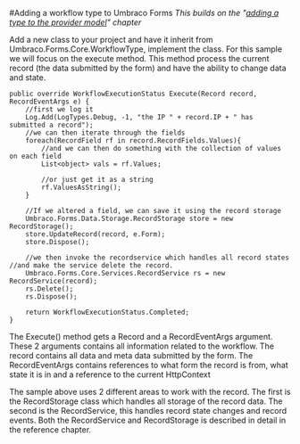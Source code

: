 #Adding a workflow type to Umbraco Forms
*This builds on the "[adding a type to the provider model](Adding-a-Type.md)" chapter*

Add a new class to your project and have it inherit from Umbraco.Forms.Core.WorkflowType, implement the class. For this sample we will focus on the execute method. This method process the current record (the data submitted by the form) and have the ability to change data and state.

	public override WorkflowExecutionStatus Execute(Record record, RecordEventArgs e) {
		//first we log it
		Log.Add(LogTypes.Debug, -1, "the IP " + record.IP + " has submitted a record");
		//we can then iterate through the fields
		foreach(RecordField rf in record.RecordFields.Values){
			//and we can then do something with the collection of values on each field
			List<object> vals = rf.Values;

			//or just get it as a string
			rf.ValuesAsString();
		}

		//If we altered a field, we can save it using the record storage
		Umbraco.Forms.Data.Storage.RecordStorage store = new RecordStorage();
		store.UpdateRecord(record, e.Form);
		store.Dispose();

		//we then invoke the recordservice which handles all record states //and make the service delete the record.
		Umbraco.Forms.Core.Services.RecordService rs = new RecordService(record);
		rs.Delete();
		rs.Dispose();

		return WorkflowExecutionStatus.Completed;
	}
The Execute() method gets a Record and a RecordEventArgs argument. These 2 arguments contains all information related to the workflow. The record contains all data and meta data submitted by the form. The RecordEventArgs contains references to what form the record is from, what state it is in and a reference to the current HttpContext

The sample above uses 2 different areas to work with the record. The first is the RecordStorage class which handles all storage of the record data. The second is the RecordService, this handles record state changes and record events. Both the RecordService and RecordStorage is described in detail in the reference chapter.
